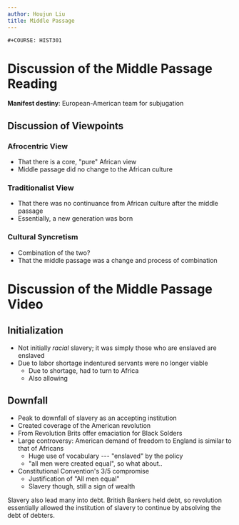 ```yaml
---
author: Houjun Liu
title: Middle Passage
---
```


```{=org}
#+COURSE: HIST301
```
# Discussion of the Middle Passage Reading

****Manifest destiny****: European-American team for subjugation

## Discussion of Viewpoints

### Afrocentric View

-   That there is a core, \"pure\" African view
-   Middle passage did no change to the African culture

### Traditionalist View

-   That there was no continuance from African culture after the middle
    passage
-   Essentially, a new generation was born

### Cultural Syncretism

-   Combination of the two?
-   That the middle passage was a change and process of combination

# Discussion of the Middle Passage Video

## Initialization

-   Not initially *racial* slavery; it was simply those who are enslaved
    are enslaved
-   Due to labor shortage indentured servants were no longer viable
    -   Due to shortage, had to turn to Africa
    -   Also allowing

## Downfall

-   Peak to downfall of slavery as an accepting institution
-   Created coverage of the American revolution
-   From Revolution Brits offer emaciation for Black Solders
-   Large controversy: American demand of freedom to England is similar
    to that of Africans
    -   Huge use of vocabulary --- \"enslaved\" by the policy
    -   \"all men were created equal\", so what about..
-   Constitutional Convention\'s 3/5 compromise
    -   Justification of \"All men equal\"
    -   Slavery though, still a sign of wealth

Slavery also lead many into debt. British Bankers held debt, so
revolution essentially allowed the institution of slavery to continue by
absolving the debt of debters.
